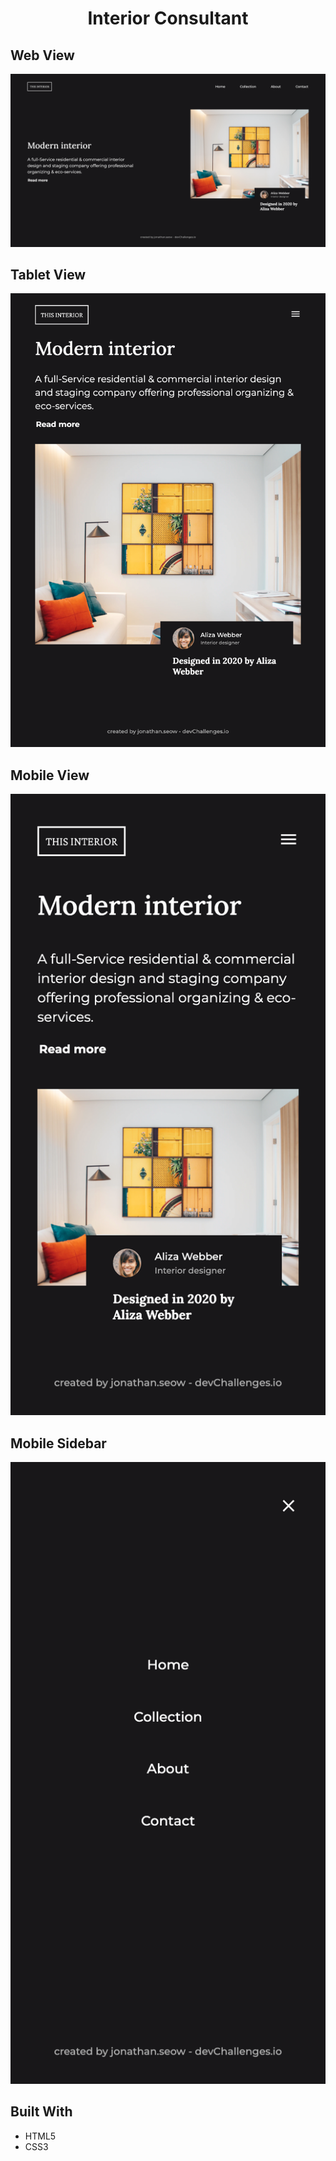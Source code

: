 <!-- Please update value in the {}  -->

<h1 align="center">Interior Consultant</h1>

## Web View

![screenshot](./screenshots/web.png)

## Tablet View

![screenshot](./screenshots/tablet.png)

## Mobile View

![screenshot](./screenshots/mobile.png)

## Mobile Sidebar

![screenshot](./screenshots/sidebar.png)

## Built With

- HTML5
- CSS3
